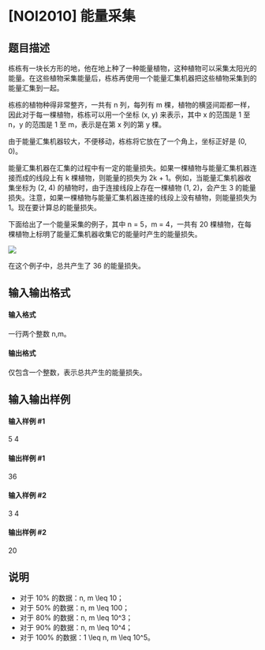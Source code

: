 
# [NOI2010] 能量采集
## 题目描述
栋栋有一块长方形的地，他在地上种了一种能量植物，这种植物可以采集太阳光的能量。在这些植物采集能量后，栋栋再使用一个能量汇集机器把这些植物采集到的能量汇集到一起。

栋栋的植物种得非常整齐，一共有 n 列，每列有 m 棵，植物的横竖间距都一样，因此对于每一棵植物，栋栋可以用一个坐标 (x, y) 来表示，其中 x 的范围是 1 至 n，y 的范围是 1 至 m，表示是在第 x 列的第 y 棵。

由于能量汇集机器较大，不便移动，栋栋将它放在了一个角上，坐标正好是 (0, 0)。

能量汇集机器在汇集的过程中有一定的能量损失。如果一棵植物与能量汇集机器连接而成的线段上有 k 棵植物，则能量的损失为 2k + 1。例如，当能量汇集机器收集坐标为 (2, 4) 的植物时，由于连接线段上存在一棵植物 (1, 2)，会产生 3 的能量损失。注意，如果一棵植物与能量汇集机器连接的线段上没有植物，则能量损失为 1。现在要计算总的能量损失。

下面给出了一个能量采集的例子，其中 n = 5，m = 4，一共有 20 棵植物，在每棵植物上标明了能量汇集机器收集它的能量时产生的能量损失。

![](https://cdn.luogu.com.cn/upload/pic/2608.png) 

在这个例子中，总共产生了 36 的能量损失。
## 输入输出格式
#### 输入格式

一行两个整数 n,m。
#### 输出格式

仅包含一个整数，表示总共产生的能量损失。

## 输入输出样例
#### 输入样例 #1
5 4

#### 输出样例 #1
36

#### 输入样例 #2
3 4
#### 输出样例 #2
20

## 说明
- 对于 10\% 的数据：n, m \leq 10；
- 对于 50\% 的数据：n, m \leq 100；
- 对于 80\% 的数据：n, m \leq 10^3；
- 对于 90\% 的数据：n, m \leq 10^4；
- 对于 100\% 的数据：1 \leq n, m \leq 10^5。
